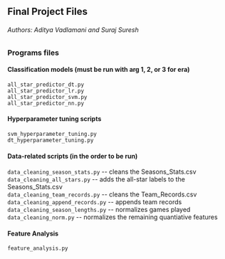 ## Final Project Files

###### Authors: Aditya Vadlamani and Suraj Suresh

### Programs files

#### Classification models (must be run with arg 1, 2, or 3 for era)

`all_star_predictor_dt.py`\
`all_star_predictor_lr.py`\
`all_star_predictor_svm.py`\
`all_star_predictor_nn.py`

#### Hyperparameter tuning scripts

`svm_hyperparameter_tuning.py`\
`dt_hyperparameter_tuning.py`


#### Data-related scripts (in the order to be run)

`data_cleaning_season_stats.py` -- cleans the Seasons_Stats.csv\
`data_cleaning_all_stars.py` -- adds the all-star labels to the Seasons_Stats.csv\
`data_cleaning_team_records.py` -- cleans the Team_Records.csv\
`data_cleaning_append_records.py` -- appends team records\
`data_cleaning_season_lengths.py` -- normalizes games played\
`data_cleaning_norm.py` -- normalizes the remaining quantiative features

#### Feature Analysis
`feature_analysis.py`

